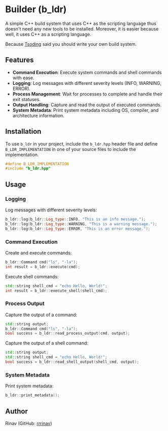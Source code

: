 # Builder (b_ldr)

A simple C++ build system that uses C++ as the scripting language thus doesn't need any new tools to be installed.
Moreover, it is easier because well, it uses C++ as a scripting language.

Because [Tsoding](github.com/tsoding) said you should write your own build system.


## Features

- **Command Execution**: Execute system commands and shell commands with ease.
- **Logging**: Log messages with different severity levels (INFO, WARNING, ERROR).
- **Process Management**: Wait for processes to complete and handle their exit statuses.
- **Output Handling**: Capture and read the output of executed commands.
- **System Metadata**: Print system metadata including OS, compiler, and architecture information.


## Installation

To use `b_ldr` in your project, include the `b_ldr.hpp` header file and define `B_LDR_IMPLEMENTATION` in one of your source files to include the implementation.

```cpp
#define B_LDR_IMPLEMENTATION
#include "b_ldr.hpp"
```

## Usage

### Logging

Log messages with different severity levels:

```cpp
b_ldr::log(b_ldr::Log_type::INFO, "This is an info message.");
b_ldr::log(b_ldr::Log_type::WARNING, "This is a warning message.");
b_ldr::log(b_ldr::Log_type::ERROR, "This is an error message.");
```

### Command Execution

Create and execute commands:

```cpp
b_ldr::Command cmd("ls", "-la");
int result = b_ldr::execute(cmd);
```

Execute shell commands:

```cpp
std::string shell_cmd = "echo Hello, World!";
int result = b_ldr::execute_shell(shell_cmd);
```

### Process Output

Capture the output of a command:

```cpp
std::string output;
b_ldr::Command cmd("ls", "-la");
bool success = b_ldr::read_process_output(cmd, output);
```

Capture the output of a shell command:

```cpp
std::string output;
std::string shell_cmd = "echo Hello, World!";
bool success = b_ldr::read_shell_output(shell_cmd, output);
```

### System Metadata

Print system metadata:

```cpp
b_ldr::print_metadata();
```


## Author

Rinav (GitHub: [rrrinav](https://github.com/rrrinav))
